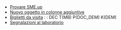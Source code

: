 - [Provare SME.up](Sorgenti/DOC/TA/B£AMO/A£DEMO_01)
- [Nuovo oggetto in colonne aggiuntive](Sorgenti/DOC/TA/B£AMO/A£DEMO_51)
- [Biglietti da visita](Sorgenti/DOC/TA/B£AMO/A£DEMO_55)
 :  : DEC T(MB) P(DOC_DEM) K(DEM)
- [Segnalazioni al laboratorio](Sorgenti/DOC/TA/B£AMO/A£DEMO_52)
